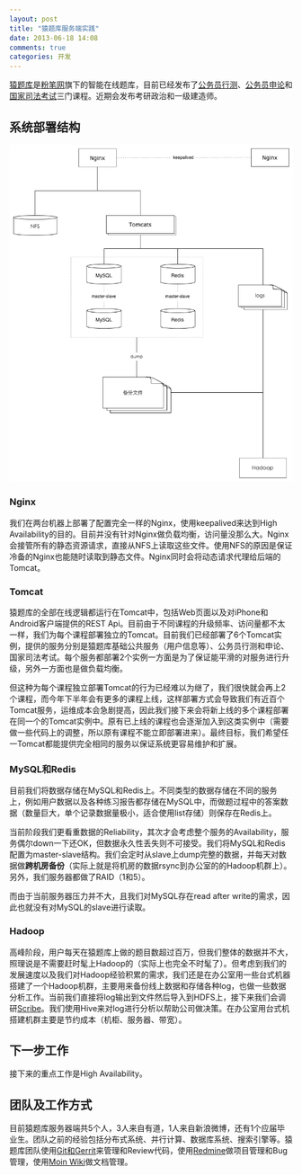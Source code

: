 ```yaml
---
layout: post
title: "猿题库服务端实践"
date: 2013-06-18 14:08
comments: true
categories: 开发
---
```

[猿题库](http://yuantiku.com)是[粉笔网](http://fenbi.com)旗下的智能在线题库，目前已经发布了[公务员行测](http://yuantiku.com/xingce)、[公务员申论](http://yuantiku.com/shenlun)和[国家司法考试](http://yuantiku.com/sikao)三门课程。近期会发布考研政治和一级建造师。

## 系统部署结构
![猿题库系统结构](/attachments/images/archofyuantikudotcom.png)
### Nginx
我们在两台机器上部署了配置完全一样的Nginx，使用keepalived来达到High Availability的目的。目前并没有针对Nginx做负载均衡，访问量没那么大。Nginx会接管所有的静态资源请求，直接从NFS上读取这些文件。使用NFS的原因是保证冷备的Nginx也能随时读取到静态文件。Nginx同时会将动态请求代理给后端的Tomcat。

### Tomcat
猿题库的全部在线逻辑都运行在Tomcat中，包括Web页面以及对iPhone和Android客户端提供的REST Api。目前由于不同课程的升级频率、访问量都不太一样，我们为每个课程部署独立的Tomcat。目前我们已经部署了6个Tomcat实例，提供的服务分别是猿题库基础公共服务（用户信息等）、公务员行测和申论、国家司法考试。每个服务都部署2个实例一方面是为了保证能平滑的对服务进行升级，另外一方面也是做负载均衡。

但这种为每个课程独立部署Tomcat的行为已经难以为继了，我们很快就会再上2个课程，而今年下半年会有更多的课程上线，这样部署方式会导致我们有近百个Tomcat服务，运维成本会急剧提高，因此我们接下来会将新上线的多个课程部署在同一个的Tomcat实例中。原有已上线的课程也会逐渐加入到这类实例中（需要做一些代码上的调整，所以原有课程不能立即部署进来）。最终目标，我们希望任一Tomcat都能提供完全相同的服务以保证系统更容易维护和扩展。

### MySQL和Redis
目前我们将数据存储在MySQL和Redis上。不同类型的数据存储在不同的服务上，例如用户数据以及各种练习报告都存储在MySQL中，而做题过程中的答案数据（数量巨大，单个记录数据量极小，适合使用list存储）则保存在Redis上。

当前阶段我们更看重数据的Reliability，其次才会考虑整个服务的Availability，服务偶尔down一下还OK，但数据永久性丢失则不可接受。我们将MySQL和Redis配置为master-slave结构。我们会定时从slave上dump完整的数据，并每天对数据做**跨机房备份**（实际上就是将机房的数据rsync到办公室的的Hadoop机群上）。另外，我们服务器都做了RAID（1和5）。

而由于当前服务器压力并不大，且我们对MySQL存在read after write的需求，因此也就没有对MySQL的slave进行读取。

### Hadoop
高峰阶段，用户每天在猿题库上做的题目数超过百万，但我们整体的数据并不大，照理说是不需要赶时髦上Hadoop的（实际上也完全不时髦了）。但考虑到我们的发展速度以及我们对Hadoop经验积累的需求，我们还是在办公室用一些台式机器搭建了一个Hadoop机群，主要用来备份线上数据和存储各种log，也做一些数据分析工作。当前我们直接将log输出到文件然后导入到HDFS上，接下来我们会调研[Scribe](https://github.com/facebook/scribe)。我们使用Hive来对log进行分析以帮助公司做决策。在办公室用台式机搭建机群主要是节约成本（机柜、服务器、带宽）。

## 下一步工作
接下来的重点工作是High Availability。

## 团队及工作方式
目前猿题库服务器端共5个人，3人来自有道，1人来自新浪微博，还有1个应届毕业生。团队之前的经验包括分布式系统、并行计算、数据库系统、搜索引擎等。猿题库团队使用[Git和Gerrit](https://code.google.com/p/gerrit/)来管理和Review代码，使用[Redmine](http://redmine.org)做项目管理和Bug管理，使用[Moin Wiki](http://moinmo.in/)做文档管理。
